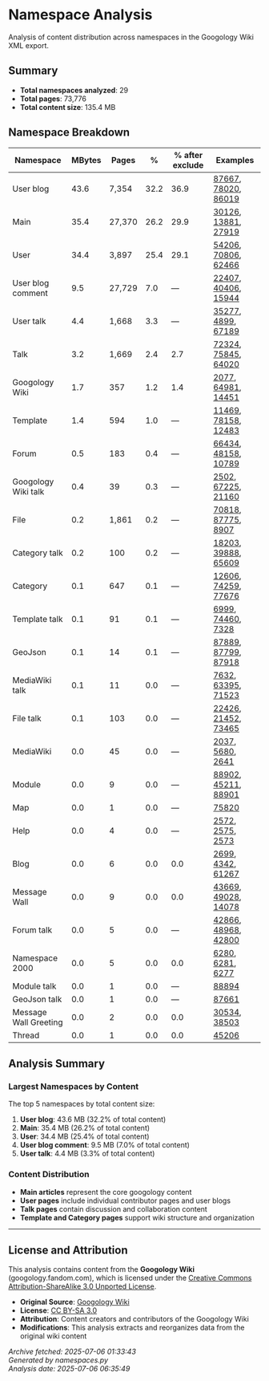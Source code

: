 # Namespace Analysis

Analysis of content distribution across namespaces in the Googology Wiki XML export.

## Summary

- **Total namespaces analyzed**: 29
- **Total pages**: 73,776
- **Total content size**: 135.4 MB

## Namespace Breakdown

| Namespace | MBytes | Pages | % | % after exclude | Examples |
|-----------|--------|-------|---|-----------------|----------|
| User blog | 43.6 | 7,354 | 32.2 | 36.9 | [87667](https://googology.fandom.com/?curid=87667), [78020](https://googology.fandom.com/?curid=78020), [86019](https://googology.fandom.com/?curid=86019) |
| Main | 35.4 | 27,370 | 26.2 | 29.9 | [30126](https://googology.fandom.com/?curid=30126), [13881](https://googology.fandom.com/?curid=13881), [27919](https://googology.fandom.com/?curid=27919) |
| User | 34.4 | 3,897 | 25.4 | 29.1 | [54206](https://googology.fandom.com/?curid=54206), [70806](https://googology.fandom.com/?curid=70806), [62466](https://googology.fandom.com/?curid=62466) |
| User blog comment | 9.5 | 27,729 | 7.0 | — | [22407](https://googology.fandom.com/?curid=22407), [40406](https://googology.fandom.com/?curid=40406), [15944](https://googology.fandom.com/?curid=15944) |
| User talk | 4.4 | 1,668 | 3.3 | — | [35277](https://googology.fandom.com/?curid=35277), [4899](https://googology.fandom.com/?curid=4899), [67189](https://googology.fandom.com/?curid=67189) |
| Talk | 3.2 | 1,669 | 2.4 | 2.7 | [72324](https://googology.fandom.com/?curid=72324), [75845](https://googology.fandom.com/?curid=75845), [64020](https://googology.fandom.com/?curid=64020) |
| Googology Wiki | 1.7 | 357 | 1.2 | 1.4 | [2077](https://googology.fandom.com/?curid=2077), [64981](https://googology.fandom.com/?curid=64981), [14451](https://googology.fandom.com/?curid=14451) |
| Template | 1.4 | 594 | 1.0 | — | [11469](https://googology.fandom.com/?curid=11469), [78158](https://googology.fandom.com/?curid=78158), [12483](https://googology.fandom.com/?curid=12483) |
| Forum | 0.5 | 183 | 0.4 | — | [66434](https://googology.fandom.com/?curid=66434), [48158](https://googology.fandom.com/?curid=48158), [10789](https://googology.fandom.com/?curid=10789) |
| Googology Wiki talk | 0.4 | 39 | 0.3 | — | [2502](https://googology.fandom.com/?curid=2502), [67225](https://googology.fandom.com/?curid=67225), [21160](https://googology.fandom.com/?curid=21160) |
| File | 0.2 | 1,861 | 0.2 | — | [70818](https://googology.fandom.com/?curid=70818), [87775](https://googology.fandom.com/?curid=87775), [8907](https://googology.fandom.com/?curid=8907) |
| Category talk | 0.2 | 100 | 0.2 | — | [18203](https://googology.fandom.com/?curid=18203), [39888](https://googology.fandom.com/?curid=39888), [65609](https://googology.fandom.com/?curid=65609) |
| Category | 0.1 | 647 | 0.1 | — | [12606](https://googology.fandom.com/?curid=12606), [74259](https://googology.fandom.com/?curid=74259), [77676](https://googology.fandom.com/?curid=77676) |
| Template talk | 0.1 | 91 | 0.1 | — | [6999](https://googology.fandom.com/?curid=6999), [74460](https://googology.fandom.com/?curid=74460), [7328](https://googology.fandom.com/?curid=7328) |
| GeoJson | 0.1 | 14 | 0.1 | — | [87889](https://googology.fandom.com/?curid=87889), [87799](https://googology.fandom.com/?curid=87799), [87918](https://googology.fandom.com/?curid=87918) |
| MediaWiki talk | 0.1 | 11 | 0.0 | — | [7632](https://googology.fandom.com/?curid=7632), [63395](https://googology.fandom.com/?curid=63395), [71523](https://googology.fandom.com/?curid=71523) |
| File talk | 0.1 | 103 | 0.0 | — | [22426](https://googology.fandom.com/?curid=22426), [21452](https://googology.fandom.com/?curid=21452), [73465](https://googology.fandom.com/?curid=73465) |
| MediaWiki | 0.0 | 45 | 0.0 | — | [2037](https://googology.fandom.com/?curid=2037), [5680](https://googology.fandom.com/?curid=5680), [2641](https://googology.fandom.com/?curid=2641) |
| Module | 0.0 | 9 | 0.0 | — | [88902](https://googology.fandom.com/?curid=88902), [45211](https://googology.fandom.com/?curid=45211), [88901](https://googology.fandom.com/?curid=88901) |
| Map | 0.0 | 1 | 0.0 | — | [75820](https://googology.fandom.com/?curid=75820) |
| Help | 0.0 | 4 | 0.0 | — | [2572](https://googology.fandom.com/?curid=2572), [2575](https://googology.fandom.com/?curid=2575), [2573](https://googology.fandom.com/?curid=2573) |
| Blog | 0.0 | 6 | 0.0 | 0.0 | [2699](https://googology.fandom.com/?curid=2699), [4342](https://googology.fandom.com/?curid=4342), [61267](https://googology.fandom.com/?curid=61267) |
| Message Wall | 0.0 | 9 | 0.0 | 0.0 | [43669](https://googology.fandom.com/?curid=43669), [49028](https://googology.fandom.com/?curid=49028), [14078](https://googology.fandom.com/?curid=14078) |
| Forum talk | 0.0 | 5 | 0.0 | — | [42866](https://googology.fandom.com/?curid=42866), [48968](https://googology.fandom.com/?curid=48968), [42800](https://googology.fandom.com/?curid=42800) |
| Namespace 2000 | 0.0 | 5 | 0.0 | 0.0 | [6280](https://googology.fandom.com/?curid=6280), [6281](https://googology.fandom.com/?curid=6281), [6277](https://googology.fandom.com/?curid=6277) |
| Module talk | 0.0 | 1 | 0.0 | — | [88894](https://googology.fandom.com/?curid=88894) |
| GeoJson talk | 0.0 | 1 | 0.0 | — | [87661](https://googology.fandom.com/?curid=87661) |
| Message Wall Greeting | 0.0 | 2 | 0.0 | 0.0 | [30534](https://googology.fandom.com/?curid=30534), [38503](https://googology.fandom.com/?curid=38503) |
| Thread | 0.0 | 1 | 0.0 | 0.0 | [45206](https://googology.fandom.com/?curid=45206) |

## Analysis Summary

### Largest Namespaces by Content
The top 5 namespaces by total content size:

1. **User blog**: 43.6 MB (32.2% of total content)
2. **Main**: 35.4 MB (26.2% of total content)
3. **User**: 34.4 MB (25.4% of total content)
4. **User blog comment**: 9.5 MB (7.0% of total content)
5. **User talk**: 4.4 MB (3.3% of total content)

### Content Distribution
- **Main articles** represent the core googology content
- **User pages** include individual contributor pages and user blogs
- **Talk pages** contain discussion and collaboration content
- **Template and Category pages** support wiki structure and organization

---

## License and Attribution

This analysis contains content from the **Googology Wiki** (googology.fandom.com), which is licensed under the [Creative Commons Attribution-ShareAlike 3.0 Unported License](https://creativecommons.org/licenses/by-sa/3.0/).

- **Original Source**: [Googology Wiki](https://googology.fandom.com)
- **License**: [CC BY-SA 3.0](https://creativecommons.org/licenses/by-sa/3.0/)
- **Attribution**: Content creators and contributors of the Googology Wiki
- **Modifications**: This analysis extracts and reorganizes data from the original wiki content

*Archive fetched: 2025-07-06 01:33:43*  
*Generated by namespaces.py*  
*Analysis date: 2025-07-06 06:35:49*
